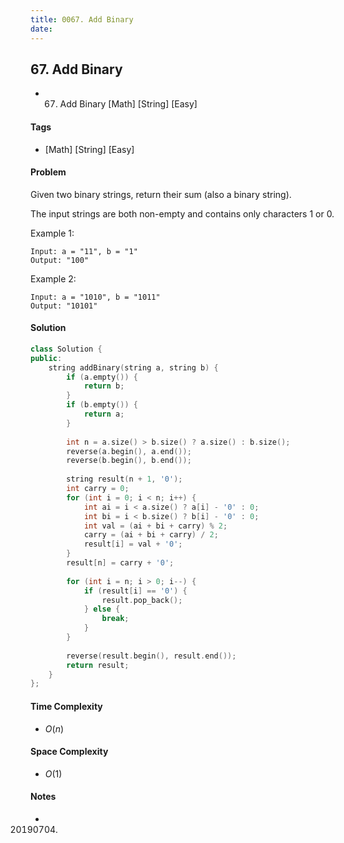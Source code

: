 ```yaml
---
title: 0067. Add Binary
date: 
---
```


## 67. Add Binary
- 67. Add Binary [Math] [String] [Easy]

#### Tags
- [Math] [String] [Easy]

#### Problem
Given two binary strings, return their sum (also a binary string).

The input strings are both non-empty and contains only characters 1 or 0.

Example 1:

    Input: a = "11", b = "1"
    Output: "100"

Example 2:

    Input: a = "1010", b = "1011"
    Output: "10101"

#### Solution
``` C++
class Solution {
public:
    string addBinary(string a, string b) {
        if (a.empty()) {
            return b;
        }
        if (b.empty()) {
            return a;
        }
        
        int n = a.size() > b.size() ? a.size() : b.size();
        reverse(a.begin(), a.end());
        reverse(b.begin(), b.end());
        
        string result(n + 1, '0');
        int carry = 0;
        for (int i = 0; i < n; i++) {
            int ai = i < a.size() ? a[i] - '0' : 0;
            int bi = i < b.size() ? b[i] - '0' : 0;
            int val = (ai + bi + carry) % 2;
            carry = (ai + bi + carry) / 2;
            result[i] = val + '0';
        }
        result[n] = carry + '0';
        
        for (int i = n; i > 0; i--) {
            if (result[i] == '0') {
                result.pop_back();
            } else {
                break;
            }
        }
        
        reverse(result.begin(), result.end());
        return result;
    }
};
```

#### Time Complexity
- $O(n)$

#### Space Complexity
- $O(1)$

#### Notes
- 20190704.
